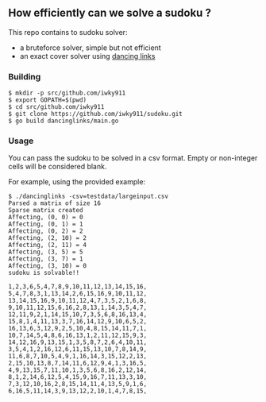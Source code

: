 ## How efficiently can we solve a sudoku ?

This repo contains to sudoku solver:

* a bruteforce solver, simple but not efficient
* an exact cover solver using [dancing links][dl]

[dl]: http://en.wikipedia.org/wiki/Dancing_Links

### Building

```
$ mkdir -p src/github.com/iwky911
$ export GOPATH=$(pwd)
$ cd src/github.com/iwky911
$ git clone https://github.com/iwky911/sudoku.git
$ go build dancinglinks/main.go
```

### Usage
You can pass the sudoku to be solved in a csv format.
Empty or non-integer cells will be considered blank.

For example, using the provided example:
```
$ ./dancinglinks -csv=testdata/largeinput.csv
Parsed a matrix of size 16
Sparse matrix created
Affecting, (0, 0) = 0
Affecting, (0, 1) = 1
Affecting, (0, 2) = 2
Affecting, (2, 10) = 2
Affecting, (2, 11) = 4
Affecting, (3, 5) = 5
Affecting, (3, 7) = 1
Affecting, (3, 10) = 0
sudoku is solvable!!

1,2,3,6,5,4,7,8,9,10,11,12,13,14,15,16,
5,4,7,8,3,1,13,14,2,6,15,16,9,10,11,12,
13,14,15,16,9,10,11,12,4,7,3,5,2,1,6,8,
9,10,11,12,15,6,16,2,8,13,1,14,3,5,4,7,
12,11,9,2,1,14,15,10,7,3,5,6,8,16,13,4,
15,8,1,4,11,13,3,7,16,14,12,9,10,6,5,2,
16,13,6,3,12,9,2,5,10,4,8,15,14,11,7,1,
10,7,14,5,4,8,6,16,13,1,2,11,12,15,9,3,
14,12,16,9,13,15,1,3,5,8,7,2,6,4,10,11,
3,5,4,1,2,16,12,6,11,15,13,10,7,8,14,9,
11,6,8,7,10,5,4,9,1,16,14,3,15,12,2,13,
2,15,10,13,8,7,14,11,6,12,9,4,1,3,16,5,
4,9,13,15,7,11,10,1,3,5,6,8,16,2,12,14,
8,1,2,14,6,12,5,4,15,9,16,7,11,13,3,10,
7,3,12,10,16,2,8,15,14,11,4,13,5,9,1,6,
6,16,5,11,14,3,9,13,12,2,10,1,4,7,8,15,

```

